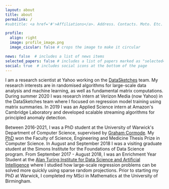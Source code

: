```yaml
---
layout: about
title: about
permalink: /
#subtitle: <a href='#'>Affiliations</a>. Address. Contacts. Moto. Etc.

profile:
  align: right
  image: profile_image.png
  image_cicular: false # crops the image to make it circular

news: false  # includes a list of news items
selected_papers: false # includes a list of papers marked as "selected={true}"
social: true  # includes social icons at the bottom of the page
---
```


I am a research scientist at Yahoo working on the [DataSketches](https://datasketches.apache.org/) team.
My research interests are in randomised algorithms for large-scale data analysis and machine learning, as well as fundamental matrix computations.
During summer 2020 I was research intern at Verizon Media (now Yahoo) in the 
DataSketches team where I focused on regression model training using matrix summaries.
In 2019 I was an Applied Science intern at Amazon's Cambridge Laboratory and 
developed scalable streaming algorithms for principled anomaly detection.

Between 2016-2021, I was a PhD student at the University of Warwick's Department of Computer Science, supervised by 
[Graham Cormode](http://dimacs.rutgers.edu/~graham/).
My [PhD](http://wrap.warwick.ac.uk/161585/) won the Faculty of Science, Engineering and Medicine Thesis Prize in Computer Science.
In August and September 2018 I was a visiting graduate student at the Simons
Institute for the Foundations of Data Science program.
From September 2017 - August 2018, I was an Enrichment Year Student at the [Alan Turing Institute for
Data Science and Artificial Intelligence](https://www.turing.ac.uk/) where I studied how large-scale regression problems
can be solved more quickly using sparse random projections.
Prior to starting my PhD at Warwick, I completed my MSci
in Mathematics at the University of Birmingham.
